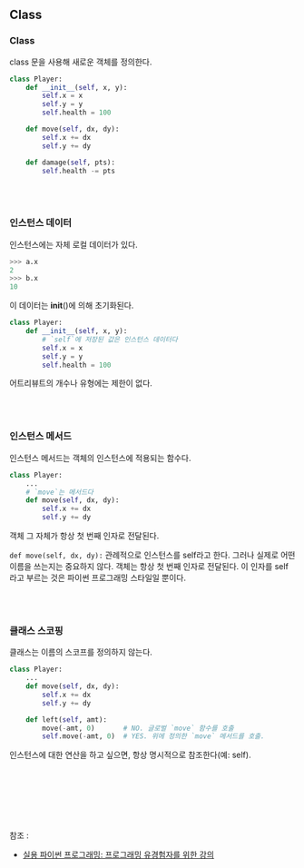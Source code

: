 ## Class


### Class

class 문을 사용해 새로운 객체를 정의한다.

```python
class Player:
    def __init__(self, x, y):
        self.x = x
        self.y = y
        self.health = 100

    def move(self, dx, dy):
        self.x += dx
        self.y += dy

    def damage(self, pts):
        self.health -= pts

```

<br/><br/>


### 인스턴스 데이터

인스턴스에는 자체 로컬 데이터가 있다.

```python
>>> a.x
2
>>> b.x
10
```

이 데이터는 __init__()에 의해 초기화된다.

```python
class Player:
    def __init__(self, x, y):
        # `self`에 저장된 값은 인스턴스 데이터다
        self.x = x
        self.y = y
        self.health = 100
```

어트리뷰트의 개수나 유형에는 제한이 없다.

<br/><br/>

### 인스턴스 메서드

인스턴스 메서드는 객체의 인스턴스에 적용되는 함수다.

```python
class Player:
    ...
    # `move`는 메서드다
    def move(self, dx, dy):
        self.x += dx
        self.y += dy
```

객체 그 자체가 항상 첫 번째 인자로 전달된다.

```def move(self, dx, dy):```
관례적으로 인스턴스를 self라고 한다. 그러나 실제로 어떤 이름을 쓰는지는 중요하지 않다. 객체는 항상 첫 번째 인자로 전달된다. 이 인자를 self라고 부르는 것은 파이썬 프로그래밍 스타일일 뿐이다.

<br/>
<br/>

### 클래스 스코핑

클래스는 이름의 스코프를 정의하지 않는다.

```python
class Player:
    ...
    def move(self, dx, dy):
        self.x += dx
        self.y += dy

    def left(self, amt):
        move(-amt, 0)       # NO. 글로벌 `move` 함수를 호출
        self.move(-amt, 0)  # YES. 위에 정의한 `move` 메서드를 호출.
```

인스턴스에 대한 연산을 하고 싶으면, 항상 명시적으로 참조한다(예: self).



<br/><br/><br/>
---
참조 : 
- [실용 파이썬 프로그래밍: 프로그래밍 유경험자를 위한 강의](https://wikidocs.net/84383)
 